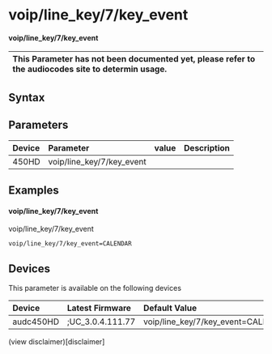﻿---
description: voip/line_key/7/key_event
search: false
---

# voip/line_key/7/key_event

#### voip/line_key/7/key_event


| This Parameter has not been documented yet, please refer to the audiocodes site to determin usage.  | 
| :--- |

## Syntax

## Parameters
|Device|Parameter|value|Description|
|:---|:---|:---|:---|
| 450HD | voip/line_key/7/key_event |  |  |

## Examples
#### voip/line_key/7/key_event

voip/line_key/7/key_event

```
voip/line_key/7/key_event=CALENDAR
```

## Devices
This parameter is available on the following devices

| Device | Latest Firmware | Default Value |
|:---|:---|:---|
| audc450HD | ;UC_3.0.4.111.77 | voip/line_key/7/key_event=CALENDAR 

(view disclaimer)[disclaimer]
